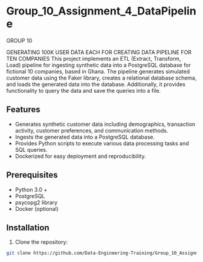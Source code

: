# Group_10_Assignment_4_DataPipeline
GROUP 10 

GENERATING 100K USER DATA EACH  FOR CREATING DATA PIPELINE FOR TEN COMPANIES
This project implements an ETL (Extract, Transform, Load) pipeline for ingesting synthetic data into a PostgreSQL database for  fictional 10 companies, based in Ghana. The pipeline generates simulated customer data using the Faker library, creates a relational database schema, and loads the generated data into the database. Additionally, it provides functionality to query the data and save the queries into a file.

## Features

- Generates synthetic customer data including demographics, transaction activity, customer preferences, and communication methods.
- Ingests the generated data into a PostgreSQL database.
- Provides Python scripts to execute various data processing tasks and SQL queries.
- Dockerized for easy deployment and reproducibility.

## Prerequisites

- Python 3.0 +
- PostgreSQL
- psycopg2 library
- Docker (optional)

## Installation

1. Clone the repository:

```bash
git clone https://github.com/Data-Engineering-Training/Group_10_Assignment_4_DataPipeline.git
